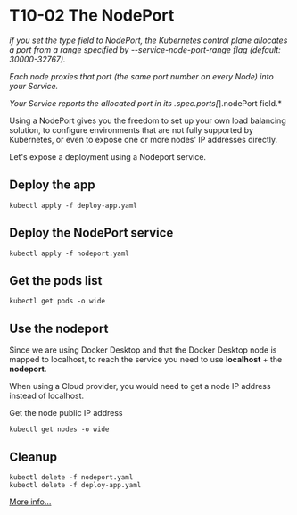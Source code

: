 # T10-02 The NodePort

*if you set the type field to NodePort, the Kubernetes control plane allocates a port from a range specified by --service-node-port-range flag (default: 30000-32767).*

*Each node proxies that port (the same port number on every Node) into your Service.*

*Your Service reports the allocated port in its .spec.ports[*].nodePort field.*

Using a NodePort gives you the freedom to set up your own load balancing solution, to configure environments that are not fully supported by Kubernetes, or even to expose one or more nodes' IP addresses directly.


Let's expose a deployment using a Nodeport service.

## Deploy the app

    kubectl apply -f deploy-app.yaml

## Deploy the NodePort service

    kubectl apply -f nodeport.yaml

## Get the pods list

    kubectl get pods -o wide

## Use the nodeport

Since we are using Docker Desktop and that the Docker Desktop node is mapped to localhost, to reach the service you need to use **localhost** + the **nodeport**.

When using a Cloud provider, you would need to get a node IP address instead of localhost.

Get the node public IP address

    kubectl get nodes -o wide

## Cleanup

    kubectl delete -f nodeport.yaml
    kubectl delete -f deploy-app.yaml

[More info...](https://kubernetes.io/docs/concepts/services-networking/service/#type-nodeport)